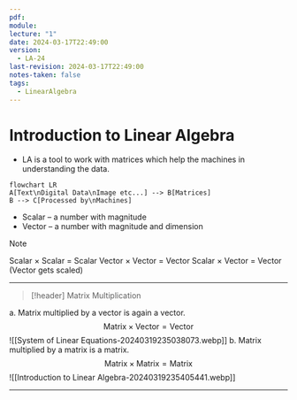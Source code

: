 ```yaml
---
pdf: 
module: 
lecture: "1"
date: 2024-03-17T22:49:00
version:
  - LA-24
last-revision: 2024-03-17T22:49:00
notes-taken: false
tags:
  - LinearAlgebra
---
```

# Introduction to Linear Algebra

- LA is a tool to work with matrices which help the machines in understanding the data.

```merm
flowchart LR
A[Text\nDigital Data\nImage etc...] --> B[Matrices]
B --> C[Processed by\nMachines]
```

- Scalar – a number with magnitude 
- Vector – a number with magnitude and dimension

> [!NOTE]
> Scalar $\times$ Scalar = Scalar
> Vector $\times$ Vector = Vector
> Scalar $\times$ Vector = Vector (Vector gets scaled)

---
> [!header] Matrix Multiplication

a. Matrix multiplied by a vector is again a vector.
$$
\text {Matrix} \times \text{Vector} = \text{Vector}
$$
![[System of Linear Equations-20240319235038073.webp]]
b. Matrix multiplied by a matrix is a matrix.
$$
\text {Matrix} \times \text{Matrix} = \text{Matrix}
$$
![[Introduction to Linear Algebra-20240319235405441.webp]]

---
